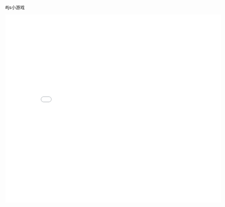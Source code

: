 #js小游戏

<iframe src="/js_game/plane/" width="690" height="602" frameborder="no" border="0" marginwidth="0" marginheight="0" scrolling="no"></iframe>